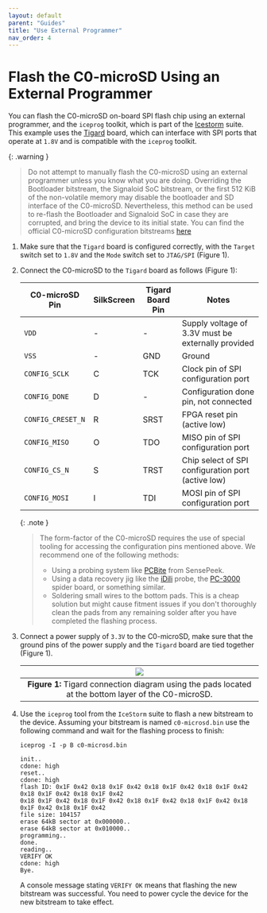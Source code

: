 ```yaml
---
layout: default
parent: "Guides"
title: "Use External Programmer"
nav_order: 4
---
```


# Flash the C0-microSD Using an External Programmer
You can flash the C0-microSD on-board SPI flash chip using an external programmer, and the `iceprog` toolkit, which is part of the [Icestorm](https://github.com/YosysHQ/icestorm) suite. This example uses the [Tigard](https://github.com/tigard-tools/tigard) board, which can interface with SPI ports that operate at `1.8V` and is compatible with the `iceprog` toolkit.

{: .warning }
> Do not attempt to manually flash the C0-microSD using an external programmer unless you know what you are doing. Overriding the Bootloader bitstream, the Signaloid SoC bitstream, or the first 512 KiB of the non-volatile memory may disable the bootloader and SD interface of the C0-microSD. Nevertheless, this method can be used to re-flash the Bootloader and Signaloid SoC in case they are corrupted, and bring the device to its initial state. You can find the official C0-microSD configuration bitstreams [here](https://github.com/signaloid/C0-microSD-hardware) 

1. Make sure that the `Tigard` board is configured correctly, with the `Target` switch set to `1.8V` and the `Mode` switch set to `JTAG/SPI` (Figure 1).

2. Connect the C0-microSD to the `Tigard` board as follows (Figure 1):

    | C0-microSD Pin   | SilkScreen | Tigard Board Pin | Notes                                              |
    | ---------------- | ---------- | ---------------- | -------------------------------------------------- |
    | `VDD`            | \-         | \-               | Supply voltage of 3.3V must be externally provided |
    | `VSS`            | \-         | GND              | Ground                                             |
    | `CONFIG_SCLK`    | C          | TCK              | Clock pin of SPI configuration port                |
    | `CONFIG_DONE`    | D          | \-               | Configuration done pin, not connected              |
    | `CONFIG_CRESET_N` | R          | SRST             | FPGA reset pin (active low)                        |
    | `CONFIG_MISO`    | O          | TDO              | MISO pin of SPI configuration port                 |
    | `CONFIG_CS_N`    | S          | TRST             | Chip select of SPI configuration port (active low) |
    | `CONFIG_MOSI`    | I          | TDI              | MOSI pin of SPI configuration port                 |


    {: .note }
    > The form-factor of the C0-microSD requires the use of special tooling for accessing the configuration pins mentioned above. We recommend one of the following methods:
    > - Using a probing system like [PCBite](https://sensepeek.com/) from SensePeek.
    > - Using a data recovery jig like the [iDili](https://www.amazon.com/iDili-Probe-Repair-Flying-Jumper/dp/B0CDGNGVVY) probe, the [PC-3000](https://blog.acelab.eu.com/pc-3000-flash-spider-board-adapter-how-to-use-it.html) spider board, or something similar.
    > - Soldering small wires to the bottom pads. This is a cheap solution but might cause fitment issues if you don't thoroughly clean the pads from any remaining solder after you have completed the flashing process.


3. Connect a power supply of `3.3V` to the C0-microSD, make sure that the ground pins of the power supply and the `Tigard` board are tied together (Figure 1).

    | <img src="/assets/images/diagrams/C0-uSD-tigard-connection.png"> |
    |:--:|
    | **Figure 1:** Tigard connection diagram using the pads located at the bottom layer of the C0-microSD. |

4. Use the `iceprog` tool from the `IceStorm` suite to flash a new bitstream to the device. Assuming your bitstream is named `c0-microsd.bin` use the following command and wait for the flashing process to finish:

    ```
    iceprog -I -p B c0-microsd.bin

    init..
    cdone: high
    reset..
    cdone: high
    flash ID: 0x1F 0x42 0x18 0x1F 0x42 0x18 0x1F 0x42 0x18 0x1F 0x42 0x18 0x1F 0x42 0x18 0x1F 0x42
    0x18 0x1F 0x42 0x18 0x1F 0x42 0x18 0x1F 0x42 0x18 0x1F 0x42 0x18 0x1F 0x42 0x18 0x1F 0x42
    file size: 104157
    erase 64kB sector at 0x000000..
    erase 64kB sector at 0x010000..
    programming..
    done.
    reading..
    VERIFY OK
    cdone: high
    Bye.
    ```

    A console message stating `VERIFY OK` means that flashing the new bitstream was successful. You need to power cycle the device for the new bitstream to take effect.
